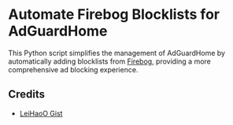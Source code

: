 # Automate Firebog Blocklists for AdGuardHome

This Python script simplifies the management of AdGuardHome by automatically adding blocklists from [Firebog](https://v.firebog.net/hosts/lists.php), providing a more comprehensive ad blocking experience.

## Credits

- [LeiHaoO Gist](https://gist.github.com/LeiHao0/4a4235df0fb97d559f9876eab0ebb5a4)
